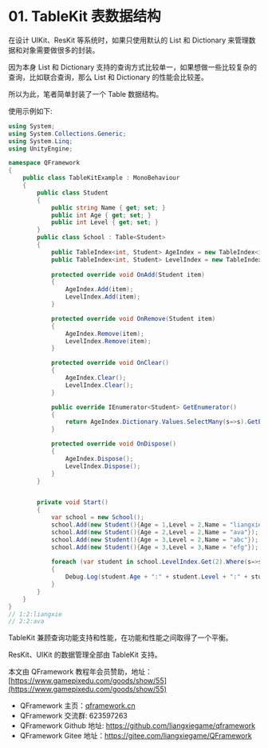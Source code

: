 ﻿# 01. TableKit 表数据结构

在设计 UIKit、ResKit 等系统时，如果只使用默认的 List 和 Dictionary 来管理数据和对象需要做很多的封装。

因为本身 List 和 Dictionary 支持的查询方式比较单一，如果想做一些比较复杂的查询，比如联合查询，那么 List 和 Dictionary 的性能会比较差。

所以为此，笔者简单封装了一个 Table 数据结构。

使用示例如下:

```csharp
using System;
using System.Collections.Generic;
using System.Linq;
using UnityEngine;

namespace QFramework
{
    public class TableKitExample : MonoBehaviour
    {
        public class Student
        {
            public string Name { get; set; }
            public int Age { get; set; }
            public int Level { get; set; }
        }
        public class School : Table<Student>
        {
            public TableIndex<int, Student> AgeIndex = new TableIndex<int, Student>((student) => student.Age);
            public TableIndex<int, Student> LevelIndex = new TableIndex<int, Student>((student) => student.Level);
            
            protected override void OnAdd(Student item)
            {
                AgeIndex.Add(item);
                LevelIndex.Add(item);
            }

            protected override void OnRemove(Student item)
            {
                AgeIndex.Remove(item);
                LevelIndex.Remove(item);
            }

            protected override void OnClear()
            {
                AgeIndex.Clear();
                LevelIndex.Clear();
            }

            public override IEnumerator<Student> GetEnumerator()
            {
                return AgeIndex.Dictionary.Values.SelectMany(s=>s).GetEnumerator();
            }

            protected override void OnDispose()
            {
                AgeIndex.Dispose();
                LevelIndex.Dispose();
            }
        }


        private void Start()
        {
            var school = new School();
            school.Add(new Student(){Age = 1,Level = 2,Name = "liangxie"});
            school.Add(new Student(){Age = 2,Level = 2,Name = "ava"});
            school.Add(new Student(){Age = 3,Level = 2,Name = "abc"});
            school.Add(new Student(){Age = 3,Level = 3,Name = "efg"});
            
            foreach (var student in school.LevelIndex.Get(2).Where(s=>s.Age < 3))
            {
                Debug.Log(student.Age + ":" + student.Level + ":" + student.Name);
            }
        }
    }
}
// 1:2:liangxie
// 2:2:ava
```


TableKit 兼顾查询功能支持和性能，在功能和性能之间取得了一个平衡。

ResKit、UIKit 的数据管理全部由 TableKit 支持。

本文由 QFramework 教程年会员赞助，地址：[https://www.gamepixedu.com/goods/show/55](https://www.gamepixedu.com/goods/show/55)

* QFramework 主页：[qframework.cn](https://qframework.cn)
* QFramework 交流群: 623597263
* QFramework Github 地址: <https://github.com/liangxiegame/qframework>
* QFramework Gitee 地址：<https://gitee.com/liangxiegame/QFramework>

